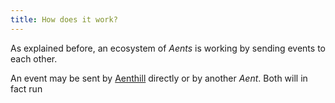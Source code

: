 ```yaml
---
title: How does it work?
---
```


As explained before, an ecosystem of *Aents* is working by sending events to each other.

An event may be sent by [Aenthill](https://github.com/aenthill/aenthill) directly or by another *Aent*.
Both will in fact run <code></code>